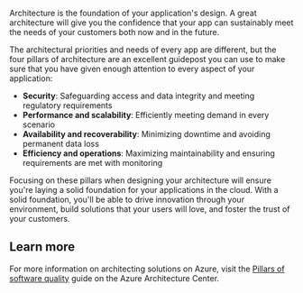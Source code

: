 Architecture is the foundation of your application's design. A great architecture will give you the confidence that your app can sustainably meet the needs of your customers both now and in the future.

The architectural priorities and needs of every app are different, but the four pillars of architecture are an excellent guidepost you can use to make sure that you have given enough attention to every aspect of your application:

- **Security**: Safeguarding access and data integrity and meeting regulatory requirements
- **Performance and scalability**: Efficiently meeting demand in every scenario
- **Availability and recoverability**: Minimizing downtime and avoiding permanent data loss
- **Efficiency and operations**: Maximizing maintainability and ensuring requirements are met with monitoring

Focusing on these pillars when designing your architecture will ensure you're laying a solid foundation for your applications in the cloud. With a solid foundation, you'll be able to drive innovation through your environment, build solutions that your users will love, and foster the trust of your customers.

## Learn more

For more information on architecting solutions on Azure, visit the [Pillars of software quality](https://docs.microsoft.com/azure/architecture/guide/pillars) guide on the Azure Architecture Center.
